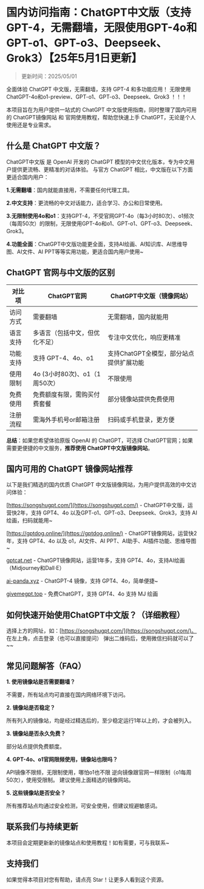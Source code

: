 # 国内访问指南：ChatGPT中文版（支持GPT-4，无需翻墙，无限使用GPT-4o和GPT-o1、GPT-o3、Deepseek、Grok3）【25年5月1日更新】

> 更新时间：2025/05/01

全面体验 ChatGPT 中文版，无需翻墙，支持 GPT-4 和多功能应用！ 无限使用ChatGPT-4o和o1-preview、GPT-o1、GPT-o3、Deepseek、Grok3 ！！！

本项目旨在为用户提供一站式的 ChatGPT 中文版使用指南，同时整理了国内可用的 ChatGPT镜像网站 和 官网使用教程，帮助您快速上手 ChatGPT，无论是个人使用还是专业需求。

## 什么是 ChatGPT 中文版？

ChatGPT中文版 是 OpenAI 开发的 ChatGPT 模型的中文优化版本，专为中文用户提供更流畅、更精准的对话体验。 与官方 ChatGPT 相比，中文版在以下方面更适合国内用户：

**1.无需翻墙**：国内就能直接用，不需要任何代理工具。

**2.中文支持**：更流畅的中文对话能力，适合学习、办公和日常使用。

**3.无限制使用4o和o1**：支持GPT-4，不受官网GPT-4o（每3小时80次）、o1频次（每周50次）的限制，无限使用GPT-4o和o1、GPT-o1、GPT-o3、Deepseek、Grok3。

**4.功能全面**：ChatGPT中文版功能更全面，支持AI绘画、AI知识库、AI思维导图、AI文件、AI PPT等等实用功能，更适合国内用户使用~

## ChatGPT 官网与中文版的区别

| 对比项 | ChatGPT官网 | ChatGPT中文版（镜像网站）| 
|--|-- |--| 
| 访问方式 | 需要翻墙 | 无需翻墙，国内就能用 | 
| 语言支持 | 多语言（包括中文，但优化不足） | 专注中文优化，响应更精准 | 
| 功能支持 | 支持 GPT-4、4o、o1 | 支持ChatGPT全模型，部分站点提供扩展功能 | 
| 使用限制 | 4o (3小时80次)、o1（1周50次） | 不限使用 | 
| 免费使用 | 免费额度有限，需购买付费套餐 | 部分镜像站提供免费使用 | 
| 注册流程 | 需海外手机号or邮箱注册 | 扫码或手机登录，更方便 |

**总结**：如果您希望体验原版 OpenAI 的 ChatGPT，可选择 ChatGPT官网；如果需要更便捷的中文服务，**推荐使用 ChatGPT中文版镜像网站**。

## 国内可用的 ChatGPT 镜像网站推荐

以下是我们精选的国内优质 ChatGPT 中文版镜像网站，为用户提供高效的中文访问体验：

[https://songshugpt.com/](https://songshugpt.com/) - ChatGPT中文版，运营快2年，支持 GPT4、4o 以及GPT-o1、GPT-o3、Deepseek、Grok3，支持 AI绘画，扫码就能用~

[https://gptdog.online/](https://gptdog.online/) - ChatGPT镜像网站，运营快2年，支持 GPT4、4o 以及 o1，AI文件、AI PPT、AI助手、AI插件功能、思维导图~

[gptcat.net](gptcat.net) - ChatGPT镜像网站，运营1年多，支持 GPT4、4o，支持AI绘画（Midjourney和Dall·E）

[ai-panda.xyz](ai-panda.xyz) - ChatGPT-4 镜像，支持 GPT4、4o，简单便捷~

[givemegpt.top](https://givemegpt.top) - 免费ChatGPT，支持 GPT4、4o 支持 MJ 绘画

## 如何快速开始使用ChatGPT中文版？（详细教程）

选择上方的网址，如：[https://songshugpt.com/](https://songshugpt.com/)。 
在左上角，点击登录（也可以直接提问）
弹出二维码后，使用微信扫码就可以了~~

## 常见问题解答（FAQ）

**1. 使用镜像站是否需要翻墙？**

  不需要，所有站点均可直接在国内网络环境下访问。

**2. 镜像站是否稳定？**

  所有列入的镜像站，均是经过精选后的，至少稳定运行1年以上的，才会被列入。

**3. 镜像站是否永久免费？**

  部分站点提供免费额度。

**4. GPT-4o、o1官网限频使用，镜像站也限吗？**

  API镜像不限频，无限制使用，哪怕o1也不限   逆向镜像跟官网一样限制（o1每周50次），使用受限制。   建议使用上面精选的镜像网站。

**5. 这些镜像站是否安全？**

  所有推荐站点均通过安全检测，可安全使用，但建议规避敏感词。

## 联系我们与持续更新

本项目会定期更新新的镜像站点和使用教程！如有需要，可与我联系~

## 支持我们

如果觉得本项目对您有帮助，请点亮 Star！让更多人看到这个资源。
